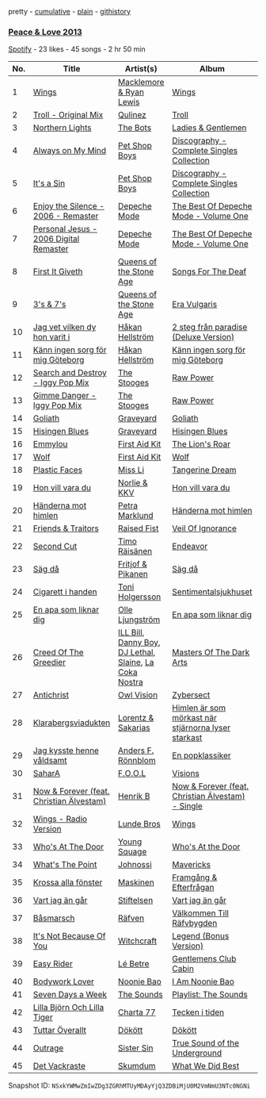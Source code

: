 pretty - [cumulative](/playlists/cumulative/5Q9dGaDLzwijaWkI4yFfSk.md) - [plain](/playlists/plain/5Q9dGaDLzwijaWkI4yFfSk) - [githistory](https://github.githistory.xyz/mackorone/spotify-playlist-archive/blob/main/playlists/plain/5Q9dGaDLzwijaWkI4yFfSk)

### [Peace & Love 2013](https://open.spotify.com/playlist/5Q9dGaDLzwijaWkI4yFfSk)

> 

[Spotify](https://open.spotify.com/user/spotify) - 23 likes - 45 songs - 2 hr 50 min

| No. | Title | Artist(s) | Album | Length |
|---|---|---|---|---|
| 1 | [Wings](https://open.spotify.com/track/0rf8whOpWQjuBqQwPbtLma) | [Macklemore & Ryan Lewis](https://open.spotify.com/artist/5BcAKTbp20cv7tC5VqPFoC) | [Wings](https://open.spotify.com/album/2wiNiheGgmiI4irB7Zh7uJ) | 4:58 |
| 2 | [Troll \- Original Mix](https://open.spotify.com/track/1NY8DKH5VnnBBmytMeJdTQ) | [Qulinez](https://open.spotify.com/artist/6d7AYr4nvqHPhfPaDLLeRU) | [Troll](https://open.spotify.com/album/6PYHg7xcz0M2bZEml9cRba) | 6:06 |
| 3 | [Northern Lights](https://open.spotify.com/track/4OEmL49aDzQEnYm6WRneei) | [The Bots](https://open.spotify.com/artist/4BytPrwCFHaxTtfKxoaaxD) | [Ladies & Gentlemen](https://open.spotify.com/album/6wDSfnZJiHYNv5ahhnNVlN) | 3:40 |
| 4 | [Always on My Mind](https://open.spotify.com/track/07ABETRdek3ACMpRPvQuaT) | [Pet Shop Boys](https://open.spotify.com/artist/2ycnb8Er79LoH2AsR5ldjh) | [Discography \- Complete Singles Collection](https://open.spotify.com/album/0Jt2LzWgtGxy3GZH5i2Kcy) | 3:54 |
| 5 | [It's a Sin](https://open.spotify.com/track/3GNwCZIv4xKUiyoaQfj9Ah) | [Pet Shop Boys](https://open.spotify.com/artist/2ycnb8Er79LoH2AsR5ldjh) | [Discography \- Complete Singles Collection](https://open.spotify.com/album/0Jt2LzWgtGxy3GZH5i2Kcy) | 5:01 |
| 6 | [Enjoy the Silence \- 2006 \- Remaster](https://open.spotify.com/track/2oZGpVkUrvh7uDOgXwBliN) | [Depeche Mode](https://open.spotify.com/artist/762310PdDnwsDxAQxzQkfX) | [The Best Of Depeche Mode \- Volume One](https://open.spotify.com/album/6gHRLG5Gbjk3vwtgmadx1g) | 4:14 |
| 7 | [Personal Jesus \- 2006 Digital Remaster](https://open.spotify.com/track/601h6t4AYzjENLTGjHDbhw) | [Depeche Mode](https://open.spotify.com/artist/762310PdDnwsDxAQxzQkfX) | [The Best Of Depeche Mode \- Volume One](https://open.spotify.com/album/6gHRLG5Gbjk3vwtgmadx1g) | 3:47 |
| 8 | [First It Giveth](https://open.spotify.com/track/0UEMTz9APWfoJHdlXDeIzm) | [Queens of the Stone Age](https://open.spotify.com/artist/4pejUc4iciQfgdX6OKulQn) | [Songs For The Deaf](https://open.spotify.com/album/4w3NeXtywU398NYW4903rY) | 3:18 |
| 9 | [3's & 7's](https://open.spotify.com/track/44JEbGi3NxptsEuxDNGiAR) | [Queens of the Stone Age](https://open.spotify.com/artist/4pejUc4iciQfgdX6OKulQn) | [Era Vulgaris](https://open.spotify.com/album/1w71aBHYJ1zTOsSsmr2Fca) | 3:34 |
| 10 | [Jag vet vilken dy hon varit i](https://open.spotify.com/track/7E8CTZZ7TvoRNEayjo8vS7) | [Håkan Hellström](https://open.spotify.com/artist/3H7Ez7cwaYw4L3ELy4v3Lc) | [2 steg från paradise \(Deluxe Version\)](https://open.spotify.com/album/2nOzYO8LlFATIKd9S3qNUt) | 3:05 |
| 11 | [Känn ingen sorg för mig Göteborg](https://open.spotify.com/track/2yz5IaQLnO8WBCIWMXoRBS) | [Håkan Hellström](https://open.spotify.com/artist/3H7Ez7cwaYw4L3ELy4v3Lc) | [Känn ingen sorg för mig Göteborg](https://open.spotify.com/album/3GLyWjI7skSDxKOBEhAhUE) | 3:48 |
| 12 | [Search and Destroy \- Iggy Pop Mix](https://open.spotify.com/track/00sydAz6PeOxYzwG1dRIPi) | [The Stooges](https://open.spotify.com/artist/4BFMTELQyWJU1SwqcXMBm3) | [Raw Power](https://open.spotify.com/album/6mxbG8KrOTZIxlP4gzaliM) | 3:28 |
| 13 | [Gimme Danger \- Iggy Pop Mix](https://open.spotify.com/track/77bHrxVX3E2SWopfaoWrTw) | [The Stooges](https://open.spotify.com/artist/4BFMTELQyWJU1SwqcXMBm3) | [Raw Power](https://open.spotify.com/album/6mxbG8KrOTZIxlP4gzaliM) | 3:33 |
| 14 | [Goliath](https://open.spotify.com/track/7FNigc5UMNxZ11nEB3OTmw) | [Graveyard](https://open.spotify.com/artist/0hU5urLse5h1Z0b4zQkovL) | [Goliath](https://open.spotify.com/album/77VeFrwpmaEFgr3nBeoJT9) | 2:48 |
| 15 | [Hisingen Blues](https://open.spotify.com/track/6HSDHHN1Y3DxOlMBcjJlOD) | [Graveyard](https://open.spotify.com/artist/0hU5urLse5h1Z0b4zQkovL) | [Hisingen Blues](https://open.spotify.com/album/7bS3MdGsupyp9ZM8W08sZ9) | 4:13 |
| 16 | [Emmylou](https://open.spotify.com/track/7gAtGDZN8iOYyJ3tN1iH9h) | [First Aid Kit](https://open.spotify.com/artist/21egYD1eInY6bGFcniCRT1) | [The Lion's Roar](https://open.spotify.com/album/6Z3MfMebUucj95zrHMrbyV) | 4:18 |
| 17 | [Wolf](https://open.spotify.com/track/0I8neJTT3b16EzqvtXxt8K) | [First Aid Kit](https://open.spotify.com/artist/21egYD1eInY6bGFcniCRT1) | [Wolf](https://open.spotify.com/album/4WGwICew7TZW1k2oTYkGrj) | 3:40 |
| 18 | [Plastic Faces](https://open.spotify.com/track/44xKZNyBzjmj1IIG5zijPI) | [Miss Li](https://open.spotify.com/artist/04HqRx07Bv9gh7rsrMTqs7) | [Tangerine Dream](https://open.spotify.com/album/62fxVdi66msG99vqbKonb6) | 3:13 |
| 19 | [Hon vill vara du](https://open.spotify.com/track/2DSDc1y0iY8egRSOD2VAD2) | [Norlie & KKV](https://open.spotify.com/artist/2u8P7EawurNYoIzRtr5Knk) | [Hon vill vara du](https://open.spotify.com/album/34Q38rgT1VfoRi96UhWlWD) | 3:30 |
| 20 | [Händerna mot himlen](https://open.spotify.com/track/2HrqOEPdAyfd2RKYzOOiYF) | [Petra Marklund](https://open.spotify.com/artist/2ZX1rncu0C7WOuSFC1aEbh) | [Händerna mot himlen](https://open.spotify.com/album/1sEV3VVZbadGVx8y1YzUFS) | 3:57 |
| 21 | [Friends & Traitors](https://open.spotify.com/track/5cxmDZMaeZ9wICgsufg4xu) | [Raised Fist](https://open.spotify.com/artist/7ik758oYwkKmQtbZtAdOOm) | [Veil Of Ignorance](https://open.spotify.com/album/5uCaHcPizsBJbjjZuWTyGl) | 3:10 |
| 22 | [Second Cut](https://open.spotify.com/track/4e20jk8TSl5rXKFJ656KLd) | [Timo Räisänen](https://open.spotify.com/artist/3Z6WVJzHQ12kzNjhzDkIYP) | [Endeavor](https://open.spotify.com/album/7dmdKUa5ynu74MXUO1qUqG) | 3:54 |
| 23 | [Säg då](https://open.spotify.com/track/1Qq9dP4Auan1ivYQWdryFe) | [Fritjof & Pikanen](https://open.spotify.com/artist/2P1adertYPHMXKgklSns8R) | [Säg då](https://open.spotify.com/album/6FWlrc9LCgWijMmzDHx8MM) | 2:40 |
| 24 | [Cigarett i handen](https://open.spotify.com/track/3ZUssA8VBD1arpWfTljACZ) | [Toni Holgersson](https://open.spotify.com/artist/4mrhln9xCAUxK4fomXAtsB) | [Sentimentalsjukhuset](https://open.spotify.com/album/6xKHq1Ram4AMLuZRdMD28P) | 4:12 |
| 25 | [En apa som liknar dig](https://open.spotify.com/track/5SuAUSnbMVCPsyiyO8p4LD) | [Olle Ljungström](https://open.spotify.com/artist/6wjchRNcNNSn1wPIaIiRq8) | [En apa som liknar dig](https://open.spotify.com/album/6ZRsyKIqDhKvLjD0EJAJXR) | 4:09 |
| 26 | [Creed Of The Greedier](https://open.spotify.com/track/6iws8ifRyJDtxdmP5oqGMl) | [ILL Bill](https://open.spotify.com/artist/1mMjwoytmHP5dTJbIQxN4V), [Danny Boy](https://open.spotify.com/artist/3Cntpdjm5aq13H1IalBAga), [DJ Lethal](https://open.spotify.com/artist/2ajHgsmpiyhXrx3JoigTO2), [Slaine](https://open.spotify.com/artist/1z1ctFe6fCr5aZnCGKt6rN), [La Coka Nostra](https://open.spotify.com/artist/0BK94SazL2jI020Y8ezR4f) | [Masters Of The Dark Arts](https://open.spotify.com/album/76kptBErxjx7vtKzSXq9xn) | 3:43 |
| 27 | [Antichrist](https://open.spotify.com/track/5F0cn72RouzqYc857jca6I) | [Owl Vision](https://open.spotify.com/artist/5bC2AQ49NEL0cWpev4dgnw) | [Zybersect](https://open.spotify.com/album/214imEFX0Osh6t0OKxVWhK) | 3:27 |
| 28 | [Klarabergsviadukten](https://open.spotify.com/track/5oUL7e9o1ecjSXsgOUuaR9) | [Lorentz & Sakarias](https://open.spotify.com/artist/2OvrB1ySg1P7YWsiMl7Giu) | [Himlen är som mörkast när stjärnorna lyser starkast](https://open.spotify.com/album/0YY3fFCBmIjhtduKY1004p) | 3:21 |
| 29 | [Jag kysste henne våldsamt](https://open.spotify.com/track/2tKQSwNSf0cpqUlCI5LiSB) | [Anders F\. Rönnblom](https://open.spotify.com/artist/6oR29GMMjXQ5aZCM8LwYB3) | [En popklassiker](https://open.spotify.com/album/3HBgLzQPDhJSd2LjqYKuop) | 3:30 |
| 30 | [SaharA](https://open.spotify.com/track/7ibwGHlIr6SLNSWgyPbqbM) | [F.O.O.L](https://open.spotify.com/artist/1ldNdtZX38LAsOk0ciLvb2) | [Visions](https://open.spotify.com/album/4Y6QBwYse2f1gVJcaiHGFA) | 4:31 |
| 31 | [Now & Forever \(feat\. Christian Älvestam\)](https://open.spotify.com/track/51nTBmTFLkWyw2BkFy0YJZ) | [Henrik B](https://open.spotify.com/artist/1qM7ddO1J0S7eGGnuVmEXn) | [Now & Forever \(feat\. Christian Älvestam\) \- Single](https://open.spotify.com/album/2Hz0CQtlTZBPpETS3Dazbl) | 7:57 |
| 32 | [Wings \- Radio Version](https://open.spotify.com/track/12h1t8Nnzgv6u5m7q4qbJq) | [Lunde Bros](https://open.spotify.com/artist/3vfze5i984lHvh9VHS4fTJ) | [Wings](https://open.spotify.com/album/7BZIkNumU3UwFvUXssTpBr) | 3:58 |
| 33 | [Who's At The Door](https://open.spotify.com/track/3RhySASWf4Io3ivgL5g6te) | [Young Squage](https://open.spotify.com/artist/47NhkkzyXmVSUa2wXOmUbb) | [Who's At the Door](https://open.spotify.com/album/2ZCLiWOvWHzEQ1TBf2eoxR) | 4:05 |
| 34 | [What's The Point](https://open.spotify.com/track/5wJ21Tafkdymm6LX9xTJuj) | [Johnossi](https://open.spotify.com/artist/0k5NrYJAazGYrIhzrDslcT) | [Mavericks](https://open.spotify.com/album/1wuMWkIWPFmNRDHCiAxBPg) | 4:15 |
| 35 | [Krossa alla fönster](https://open.spotify.com/track/4gBWeVgSetIJQcGohFNLeE) | [Maskinen](https://open.spotify.com/artist/6nDcZd5c9z3OS5hWvCsWBf) | [Framgång & Efterfrågan](https://open.spotify.com/album/3AI2WJtdsq9jMtThYjqR3K) | 3:32 |
| 36 | [Vart jag än går](https://open.spotify.com/track/6b8iBwOw4dATCDGJ9EdljP) | [Stiftelsen](https://open.spotify.com/artist/00PLVqZ4oaOmbI4lacLUBO) | [Vart jag än går](https://open.spotify.com/album/3tMw7q1hz59JMQfHGZQhxW) | 3:28 |
| 37 | [Båsmarsch](https://open.spotify.com/track/2VDL9ht28jAnMgds3I12ss) | [Räfven](https://open.spotify.com/artist/5dHvGxMcTxNlOwUmzzsqs3) | [Välkommen Till Räfvbygden](https://open.spotify.com/album/4afZ5aIl9p6W6GPINucAhd) | 2:45 |
| 38 | [It's Not Because Of You](https://open.spotify.com/track/4H4p3wWbVjk9xJTKn6cFOM) | [Witchcraft](https://open.spotify.com/artist/3HVmba1wHgrLVsVC5IIzkG) | [Legend \(Bonus Version\)](https://open.spotify.com/album/37PmPATTGfiCR5TjAbBzS1) | 4:13 |
| 39 | [Easy Rider](https://open.spotify.com/track/4hY0uuREnAREPxuZrl5fO2) | [Lé Betre](https://open.spotify.com/artist/7IalxqI48TH1FFYxQvvaMa) | [Gentlemens Club Cabin](https://open.spotify.com/album/4if5KCIjrZAPsvzgSpI3sm) | 2:04 |
| 40 | [Bodywork Lover](https://open.spotify.com/track/0pxDyMjjHlYQ1g9Oc9msf1) | [Noonie Bao](https://open.spotify.com/artist/1vIuPjtFhqIPE2n9W2ePgO) | [I Am Noonie Bao](https://open.spotify.com/album/4lih8LOeKRk3NfEtS6QrDW) | 3:59 |
| 41 | [Seven Days a Week](https://open.spotify.com/track/6U669pUGdwzRrC6p6e73u3) | [The Sounds](https://open.spotify.com/artist/0W2XAE5AnBWqcGNhfupEOU) | [Playlist: The Sounds](https://open.spotify.com/album/38RelMlTnJzJXgKY0t0BYP) | 2:59 |
| 42 | [Lilla Björn Och Lilla Tiger](https://open.spotify.com/track/5sgmvV6EOKw66cVmrBVlGy) | [Charta 77](https://open.spotify.com/artist/4l3QLs54bIREe8aDr8o3Iq) | [Tecken i tiden](https://open.spotify.com/album/41KuCx8jBaZ4jzsFZRonvO) | 3:09 |
| 43 | [Tuttar Överallt](https://open.spotify.com/track/6jFcaYjEwJlEv9xqrCKRNY) | [Dökött](https://open.spotify.com/artist/7kF7cFiQyaWyN2i9KDL1RC) | [Dökött](https://open.spotify.com/album/21sdAgPOWmRyQLcKGFkizj) | 3:07 |
| 44 | [Outrage](https://open.spotify.com/track/1QzAVlIpyUfaEW8LR9FfFy) | [Sister Sin](https://open.spotify.com/artist/3MdnMzNMNENgdrx91CvGR8) | [True Sound of the Underground](https://open.spotify.com/album/1FkNCsifWGxqhVbSupRkVO) | 3:27 |
| 45 | [Det Vackraste](https://open.spotify.com/track/7L2AdLrMaBwkRaIn5tv5gw) | [Skumdum](https://open.spotify.com/artist/5s6MpxYo0TqzCuNIqVIRFS) | [What We Did Best](https://open.spotify.com/album/6bnVgn4BzsaWzdplPWGPUp) | 2:13 |

Snapshot ID: `NSxkYWMwZmIwZDg3ZGRhMTUyMDAyYjQ3ZDBiMjU0M2VmNmU3NTc0NGNi`

